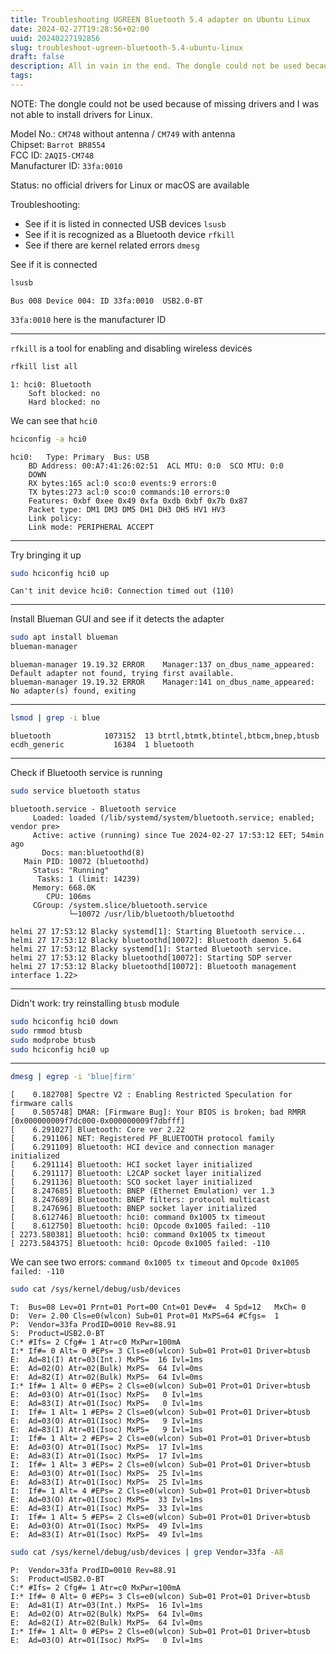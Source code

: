 ```yaml
---
title: Troubleshooting UGREEN Bluetooth 5.4 adapter on Ubuntu Linux
date: 2024-02-27T19:28:56+02:00
uuid: 20240227192856
slug: troubleshoot-ugreen-bluetooth-5.4-ubuntu-linux
draft: false
description: All in vain in the end. The dongle could not be used because of missing drivers and I was not able to install drivers for Linux. 
tags: 
---
```


NOTE: The dongle could not be used because of missing drivers and I was not able to install drivers for Linux.

Model No.: `CM748` without antenna / `CM749` with antenna  
Chipset: `Barrot BR8554`  
FCC ID: `2AQI5-CM748`  
Manufacturer ID: `33fa:0010`  

Status: no official drivers for Linux or macOS are available

Troubleshooting:
- See if it is listed in connected USB devices `lsusb`
- See if it is recognized as a Bluetooth device `rfkill`
- See if there are kernel related errors `dmesg`

See if it is connected

```bash
lsusb
```

```
Bus 008 Device 004: ID 33fa:0010  USB2.0-BT
```

`33fa:0010` here is the manufacturer ID

---

`rfkill` is a tool for enabling and disabling wireless devices

```bash
rfkill list all
```

```
1: hci0: Bluetooth
	Soft blocked: no
	Hard blocked: no
```

We can see that `hci0`

```bash
hciconfig -a hci0
```

```
hci0:	Type: Primary  Bus: USB
	BD Address: 00:A7:41:26:02:51  ACL MTU: 0:0  SCO MTU: 0:0
	DOWN 
	RX bytes:165 acl:0 sco:0 events:9 errors:0
	TX bytes:273 acl:0 sco:0 commands:10 errors:0
	Features: 0xbf 0xee 0x49 0xfa 0xdb 0xbf 0x7b 0x87
	Packet type: DM1 DM3 DM5 DH1 DH3 DH5 HV1 HV3 
	Link policy: 
	Link mode: PERIPHERAL ACCEPT 
```

---

Try bringing it up

```bash
sudo hciconfig hci0 up
```

```
Can't init device hci0: Connection timed out (110)
```

---

Install Blueman GUI and see if it detects the adapter

```bash
sudo apt install blueman
blueman-manager
```

```
blueman-manager 19.19.32 ERROR    Manager:137 on_dbus_name_appeared: Default adapter not found, trying first available.
blueman-manager 19.19.32 ERROR    Manager:141 on_dbus_name_appeared: No adapter(s) found, exiting
```


---

```bash
lsmod | grep -i blue  
```

```
bluetooth            1073152  13 btrtl,btmtk,btintel,btbcm,bnep,btusb
ecdh_generic           16384  1 bluetooth
```

---

Check if Bluetooth service is running

```bash
sudo service bluetooth status 
```

```
bluetooth.service - Bluetooth service
     Loaded: loaded (/lib/systemd/system/bluetooth.service; enabled; vendor pre>
     Active: active (running) since Tue 2024-02-27 17:53:12 EET; 54min ago
       Docs: man:bluetoothd(8)
   Main PID: 10072 (bluetoothd)
     Status: "Running"
      Tasks: 1 (limit: 14239)
     Memory: 668.0K
        CPU: 106ms
     CGroup: /system.slice/bluetooth.service
             └─10072 /usr/lib/bluetooth/bluetoothd

helmi 27 17:53:12 Blacky systemd[1]: Starting Bluetooth service...
helmi 27 17:53:12 Blacky bluetoothd[10072]: Bluetooth daemon 5.64
helmi 27 17:53:12 Blacky systemd[1]: Started Bluetooth service.
helmi 27 17:53:12 Blacky bluetoothd[10072]: Starting SDP server
helmi 27 17:53:12 Blacky bluetoothd[10072]: Bluetooth management interface 1.22>
```

---

Didn't work: try reinstalling `btusb` module

```bash
sudo hciconfig hci0 down
sudo rmmod btusb
sudo modprobe btusb
sudo hciconfig hci0 up
```

---

```bash
dmesg | egrep -i 'blue|firm'
```

```
[    0.182708] Spectre V2 : Enabling Restricted Speculation for firmware calls
[    0.505748] DMAR: [Firmware Bug]: Your BIOS is broken; bad RMRR [0x000000009f7dc000-0x000000009f7dbfff]
[    6.291027] Bluetooth: Core ver 2.22
[    6.291106] NET: Registered PF_BLUETOOTH protocol family
[    6.291109] Bluetooth: HCI device and connection manager initialized
[    6.291114] Bluetooth: HCI socket layer initialized
[    6.291117] Bluetooth: L2CAP socket layer initialized
[    6.291136] Bluetooth: SCO socket layer initialized
[    8.247685] Bluetooth: BNEP (Ethernet Emulation) ver 1.3
[    8.247689] Bluetooth: BNEP filters: protocol multicast
[    8.247696] Bluetooth: BNEP socket layer initialized
[    8.612746] Bluetooth: hci0: command 0x1005 tx timeout
[    8.612750] Bluetooth: hci0: Opcode 0x1005 failed: -110
[ 2273.580381] Bluetooth: hci0: command 0x1005 tx timeout
[ 2273.584375] Bluetooth: hci0: Opcode 0x1005 failed: -110
```

We can see two errors: `command 0x1005 tx timeout` and `Opcode 0x1005 failed: -110`


```bash
sudo cat /sys/kernel/debug/usb/devices
```

```
T:  Bus=08 Lev=01 Prnt=01 Port=00 Cnt=01 Dev#=  4 Spd=12   MxCh= 0
D:  Ver= 2.00 Cls=e0(wlcon) Sub=01 Prot=01 MxPS=64 #Cfgs=  1
P:  Vendor=33fa ProdID=0010 Rev=88.91
S:  Product=USB2.0-BT
C:* #Ifs= 2 Cfg#= 1 Atr=c0 MxPwr=100mA
I:* If#= 0 Alt= 0 #EPs= 3 Cls=e0(wlcon) Sub=01 Prot=01 Driver=btusb
E:  Ad=81(I) Atr=03(Int.) MxPS=  16 Ivl=1ms
E:  Ad=02(O) Atr=02(Bulk) MxPS=  64 Ivl=0ms
E:  Ad=82(I) Atr=02(Bulk) MxPS=  64 Ivl=0ms
I:* If#= 1 Alt= 0 #EPs= 2 Cls=e0(wlcon) Sub=01 Prot=01 Driver=btusb
E:  Ad=03(O) Atr=01(Isoc) MxPS=   0 Ivl=1ms
E:  Ad=83(I) Atr=01(Isoc) MxPS=   0 Ivl=1ms
I:  If#= 1 Alt= 1 #EPs= 2 Cls=e0(wlcon) Sub=01 Prot=01 Driver=btusb
E:  Ad=03(O) Atr=01(Isoc) MxPS=   9 Ivl=1ms
E:  Ad=83(I) Atr=01(Isoc) MxPS=   9 Ivl=1ms
I:  If#= 1 Alt= 2 #EPs= 2 Cls=e0(wlcon) Sub=01 Prot=01 Driver=btusb
E:  Ad=03(O) Atr=01(Isoc) MxPS=  17 Ivl=1ms
E:  Ad=83(I) Atr=01(Isoc) MxPS=  17 Ivl=1ms
I:  If#= 1 Alt= 3 #EPs= 2 Cls=e0(wlcon) Sub=01 Prot=01 Driver=btusb
E:  Ad=03(O) Atr=01(Isoc) MxPS=  25 Ivl=1ms
E:  Ad=83(I) Atr=01(Isoc) MxPS=  25 Ivl=1ms
I:  If#= 1 Alt= 4 #EPs= 2 Cls=e0(wlcon) Sub=01 Prot=01 Driver=btusb
E:  Ad=03(O) Atr=01(Isoc) MxPS=  33 Ivl=1ms
E:  Ad=83(I) Atr=01(Isoc) MxPS=  33 Ivl=1ms
I:  If#= 1 Alt= 5 #EPs= 2 Cls=e0(wlcon) Sub=01 Prot=01 Driver=btusb
E:  Ad=03(O) Atr=01(Isoc) MxPS=  49 Ivl=1ms
E:  Ad=83(I) Atr=01(Isoc) MxPS=  49 Ivl=1ms
```

```bash
sudo cat /sys/kernel/debug/usb/devices | grep Vendor=33fa -A8
```

```
P:  Vendor=33fa ProdID=0010 Rev=88.91
S:  Product=USB2.0-BT
C:* #Ifs= 2 Cfg#= 1 Atr=c0 MxPwr=100mA
I:* If#= 0 Alt= 0 #EPs= 3 Cls=e0(wlcon) Sub=01 Prot=01 Driver=btusb
E:  Ad=81(I) Atr=03(Int.) MxPS=  16 Ivl=1ms
E:  Ad=02(O) Atr=02(Bulk) MxPS=  64 Ivl=0ms
E:  Ad=82(I) Atr=02(Bulk) MxPS=  64 Ivl=0ms
I:* If#= 1 Alt= 0 #EPs= 2 Cls=e0(wlcon) Sub=01 Prot=01 Driver=btusb
E:  Ad=03(O) Atr=01(Isoc) MxPS=   0 Ivl=1ms
```